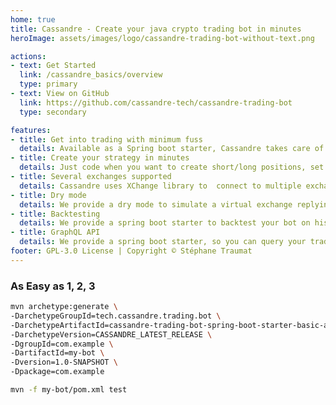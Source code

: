```yaml
---
home: true
title: Cassandre - Create your java crypto trading bot in minutes
heroImage: assets/images/logo/cassandre-trading-bot-without-text.png

actions:
- text: Get Started
  link: /cassandre_basics/overview
  type: primary
- text: View on GitHub
  link: https://github.com/cassandre-tech/cassandre-trading-bot
  type: secondary

features:
- title: Get into trading with minimum fuss
  details: Available as a Spring boot starter, Cassandre takes care of exchange connection, accounts, orders, trades, and positions, so you can focus on building your strategy.
- title: Create your strategy in minutes
  details: Just code when you want to create short/long positions, set the rules, and we take care of everything (buying, selling, rules management, orders, trades, and tickers).
- title: Several exchanges supported
  details: Cassandre uses XChange library to  connect to multiple exchanges. We test each Cassandre releases on Kucoin, Coinbase & Binance to be sure it works for you.
- title: Dry mode
  details: We provide a dry mode to simulate a virtual exchange replying to your orders, so you can easily test your strategy. This way, you can simulate your gains/loss over a period of time.
- title: Backtesting
  details: We provide a spring boot starter to backtest your bot on historical data. With this, during tests, Cassandre will import your data and push them to your strategy.
- title: GraphQL API
  details: We provide a spring boot starter, so you can query your trading bot data throw a simple GraphQL API.
footer: GPL-3.0 License | Copyright © Stéphane Traumat
---
```


### As Easy as 1, 2, 3

<CodeGroup>
  <CodeGroupItem title="Command line" active>

```bash
mvn archetype:generate \
-DarchetypeGroupId=tech.cassandre.trading.bot \
-DarchetypeArtifactId=cassandre-trading-bot-spring-boot-starter-basic-archetype \
-DarchetypeVersion=CASSANDRE_LATEST_RELEASE \
-DgroupId=com.example \
-DartifactId=my-bot \
-Dversion=1.0-SNAPSHOT \
-Dpackage=com.example

mvn -f my-bot/pom.xml test
```

  </CodeGroupItem>
</CodeGroup>